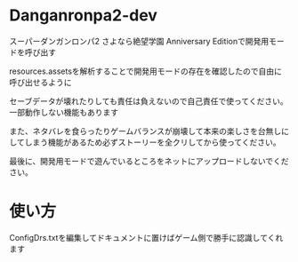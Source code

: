 # Danganronpa2-dev
スーパーダンガンロンパ2 さよなら絶望学園 Anniversary Editionで開発用モードを呼び出す

resources.assetsを解析することで開発用モードの存在を確認したので自由に呼び出せるように
 
セーブデータが壊れたりしても責任は負えないので自己責任で使ってください。一部動作しない機能もあります
 
また、ネタバレを食らったりゲームバランスが崩壊して本来の楽しさを台無しにしてしまう機能があるため必ずストーリーを全クリしてから使ってください。

最後に、開発用モードで遊んでいるところをネットにアップロードしないでください。

# 使い方
ConfigDrs.txtを編集してドキュメントに置けばゲーム側で勝手に認識してくれます
